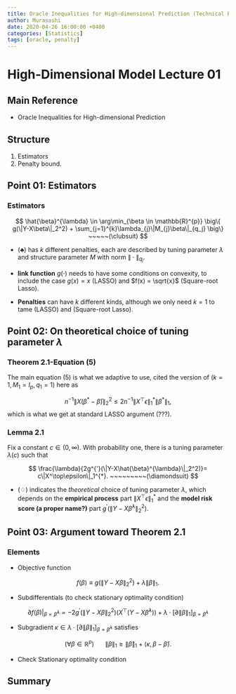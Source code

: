 ```yaml
---
title: Oracle Inequalities for High-dimensional Prediction (Technical Review)
author: Murasashi
date: 2020-04-26 16:00:00 +0400
categories: [Statistics] 
tags: [oracle, penalty]
---
```


# High-Dimensional Model Lecture 01

## Main Reference

- Oracle Inequalities for High-dimensional Prediction



## Structure

1. Estimators
2. Penalty bound.

## Point 01: Estimators


### Estimators

$$
\hat{\beta}^{\lambda} 
\in \arg\min_{\beta \in \mathbb{R}^{p}}
\big\{
g(\|Y-X\beta\|_2^2)
+
\sum_{j=1}^{k}\lambda_{j}\|M_{j}\beta\|_{q_j}
\big\} ~~~~~(\clubsuit)
$$

- $(\clubsuit)$ has $k$ different penalties, each are described by tuning parameter  $\lambda$ and structure parameter $M$ with norm $\|\cdot\|_{q_j}$.

- __link function__ $g(\cdot)$ needs to have some conditions on convexity, to include the case $g(x)=x$ (LASSO) and $f(x) = \sqrt{x}$ (Square-root Lasso).

- __Penalties__  can have $k$ different kinds, although we only need $k=1$ to tame  (LASSO) and (Square-root Lasso).
 
## Point 02: On theoretical choice of tuning parameter $\lambda$


### Theorem 2.1-Equation (5)
The main equation (5) is what we adaptive to use, cited the version of $(k=1, M_1=I_p, q_1 = 1)$ here as

$$
n^{-1}\|X(\beta^{*}-\bar{\beta})\|^2_2
\le 
2n^{-1}\|X^\top\epsilon\|^{*}_{1}\|\beta^{*}\|_1,
$$
which is what we get at standard LASSO argument (???).

### Lemma 2.1

Fix a constant $c\in(0,\infty)$. With probability one, there is a tuning parameter $\lambda(c)$ such that 

$$
\frac{\lambda}{2g^{'}(\|Y-X\hat{\beta}^{\lambda}\|_2^2)}= c\|X^\top\epsilon\|_1^{*}. ~~~~~~~~~(\diamondsuit)
$$

- $(\diamondsuit)$ indicates the _theoretical_ choice of tuning parameter $\lambda$, which depends on the __empirical process__ part $\|X^\top\epsilon\|_1^{*}$ and the __model risk score (a proper name?)__ part $g^{'}(\|Y-X\hat{\beta}^{\lambda}\|_2^2)$.


## Point 03: Argument toward Theorem 2.1

### Elements

- Objective function

$$f(\beta) \equiv g(\|Y-X\beta\|_2^2)+\lambda\|\beta\|_1.$$



- Subdifferentials (to check stationary optimality condition)

$$\partial f(\beta)|_{\beta = \hat{\beta}^{\lambda}}=-2g^{'}(\|Y-X\beta\|_2^2)(X^\top(Y-X\hat{\beta}^{\lambda})) + \lambda \cdot [\partial\|\beta\|_1]_{\beta = \hat{\beta}^{\lambda}}$$

- Subgradient $\kappa \in \lambda \cdot [\partial \|\beta\|_1]_{\beta =\hat{\beta}^{\lambda}}$ satisfies

$$(\forall \beta \in \mathbb{R}^{p}) \hspace{20pt} \|\beta\|_1 \ge \|\hat{\beta}\|_1 + \langle \kappa, \beta-\hat{\beta} \rangle.$$


- Check Stationary optimality condition


## Summary
